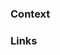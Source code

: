 ### Context

<!-- A brief description of the changes made in this pull request. -->

### Links

<!-- Optional links to relevant resources to this pull request. -->
